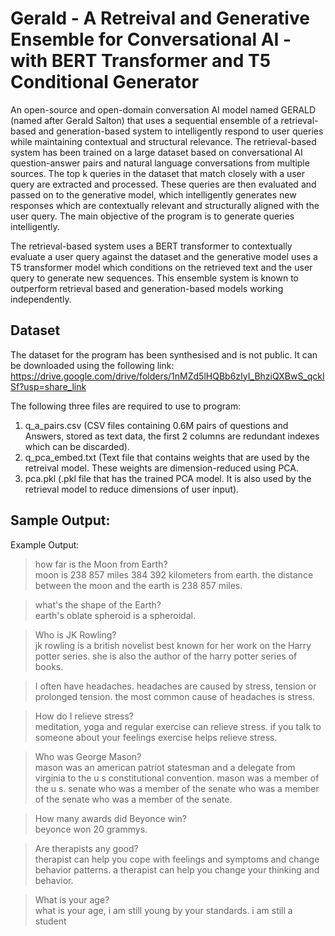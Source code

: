 # Gerald - A Retreival and Generative Ensemble for Conversational AI - with BERT Transformer and T5 Conditional Generator

An open-source and open-domain conversation AI model named GERALD (named after Gerald Salton) that uses a sequential ensemble of a retrieval-based and generation-based system to intelligently respond to user queries while maintaining contextual and structural relevance. The retrieval-based system has been trained on a large dataset based on conversational AI question-answer pairs and natural language conversations from multiple sources. The top k queries in the dataset that match closely with a user query are extracted and processed. These queries are then evaluated and passed on to the generative model, which intelligently generates new responses which are contextually relevant and structurally aligned with the user query. The main objective of the program is to generate queries intelligently.

The retrieval-based system uses a BERT transformer to contextually evaluate a user query against the dataset and the generative model uses a T5 transformer model which conditions on the retrieved text and the user query to generate new sequences. This ensemble system is known to outperform retrieval based and generation-based models working independently.


## Dataset

The dataset for the program has been synthesised and is not public. It can be downloaded using the following link:
https://drive.google.com/drive/folders/1nMZd5lHQBb6zIyI_BhziQXBwS_qckISf?usp=share_link

The following three files are required to use to program: 

1. q_a_pairs.csv (CSV files containing 0.6M pairs of questions and Answers, stored as text data, the first 2 columns are redundant indexes which can be discarded). 
2. q_pca_embed.txt (Text file that contains weights that are used by the retreival model. These weights are dimension-reduced using PCA. 
3. pca.pkl (.pkl file that has the trained PCA model. It is also used by the retrieval model to reduce dimensions of user input). 



## Sample Output: 
Example Output:

> how far is the Moon from Earth?  
moon is 238 857 miles 384 392 kilometers from earth. the distance between the moon and the earth is 238 857 miles.

> what's the shape of the Earth?  
earth's oblate spheroid is a spheroidal. 


> Who is JK Rowling?  
jk rowling is a british novelist best known for her work on the Harry potter series. she is also the author of the harry potter series of books.

> I often have headaches.
headaches are caused by stress, tension or prolonged tension. the most common cause of headaches is stress.

> How do I relieve stress?  
meditation, yoga and regular exercise can relieve stress. if you talk to someone about your feelings exercise helps relieve stress.

> Who was George Mason?  
mason was an american patriot statesman and a delegate from virginia to the u s constitutional convention. mason was a member of the u s. senate who was a member of the senate who was a member of the senate who was a member of the senate.

> How many awards did Beyonce win?  
beyonce won 20 grammys.

> Are therapists any good?  
therapist can help you cope with feelings and symptoms and change behavior patterns. a therapist can help you change your thinking and behavior.

> What is your age?  
what is your age, i am still young by your standards. i am still a student


